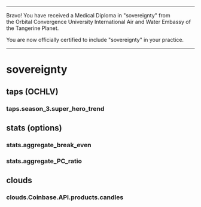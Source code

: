 





******

Bravo!  You have received a Medical Diploma in "sovereignty" from   
the Orbital Convergence University International Air and Water Embassy of the Tangerine Planet.  

You are now officially certified to include "sovereignty" in your practice.

******


# sovereignty

## taps (OCHLV)
### taps.season_3.super_hero_trend
	
## stats (options)
### stats.aggregate_break_even
### stats.aggregate_PC_ratio


## clouds
### clouds.Coinbase.API.products.candles